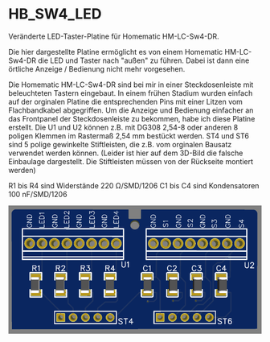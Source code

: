 # HB_SW4_LED
Veränderte LED-Taster-Platine für Homematic HM-LC-Sw4-DR.

Die hier dargestellte Platine ermöglicht es von einem Homematic HM-LC-Sw4-DR die LED und Taster nach "außen" zu führen.
Dabei ist dann eine örtliche Anzeige / Bedienung nicht mehr vorgesehen.

Die Homematic HM-LC-Sw4-DR sind bei mir in einer Steckdosenleiste mit beleuchteten Tastern eingebaut.
In einem frühen Stadium wurden einfach auf der orginalen Platine die entsprechenden Pins mit einer Litzen vom Flachbandkabel abgegriffen.
Um die Anzeige und Bedienung einfacher an das Frontpanel der Steckdosenleiste zu bekommen, 
habe ich diese Platine erstellt. 
Die U1 und U2 können z.B. mit DG308 2,54-8 oder anderen 8 poligen Klemmen im Rastermaß 2,54 mm bestückt werden.
ST4 und ST6 sind 5 polige gewinkelte Stiftleisten, die z.B. vom orginalen Bausatz verwendet werden können.
(Leider ist hier auf dem 3D-Bild die falsche Einbaulage dargestellt. Die Stiftleisten müssen von der Rückseite montiert werden)

R1 bis R4 sind Widerstände 220 Ω/SMD/1206
C1 bis C4 sind Kondensatoren 100 nF/SMD/1206

![Front](Images/HB_SW4_LED_front_v1.png)
